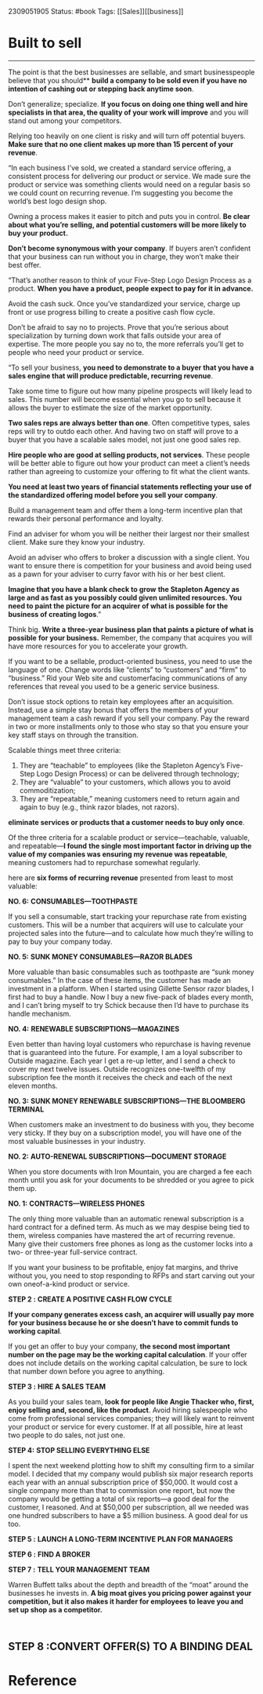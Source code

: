 2309051905
	Status: #book 
		Tags: [[Sales]][[business]]

# Built to sell


---

The point is that the best businesses are sellable, and smart businesspeople believe that you should** **build a company to be sold even if you have no intention of cashing out or stepping back anytime soon**.  

Don’t generalize; specialize. **If you focus on doing one thing well and hire specialists in that area, the quality of your work will improve** and you will stand out among your competitors.  

Relying too heavily on one client is risky and will turn off potential buyers. **Make sure that no one client makes up more than 15 percent of your revenue**.  

“In each business I’ve sold, we created a standard service offering, a consistent process for delivering our product or service. We made sure the product or service was something clients would need on a regular basis so we could count on recurring revenue. I’m suggesting you become the world’s best logo design shop.  

Owning a process makes it easier to pitch and puts you in control. **Be clear about what you’re selling, and potential customers will be more likely to buy your product.**  

**Don’t become synonymous with your company**. If buyers aren’t confident that your business can run without you in charge, they won’t make their best offer.  

“That’s another reason to think of your Five-Step Logo Design Process as a product. **When you have a product, people expect to pay for it in advance.**  

Avoid the cash suck. Once you’ve standardized your service, charge up front or use progress billing to create a positive cash flow cycle.  

Don’t be afraid to say no to projects. Prove that you’re serious about specialization by turning down work that falls outside your area of expertise. The more people you say no to, the more referrals you’ll get to people who need your product or service.  

“To sell your business, **you need to demonstrate to a buyer that you have a sales engine that will produce predictable, recurring revenue**.  

Take some time to figure out how many pipeline prospects will likely lead to sales. This number will become essential when you go to sell because it allows the buyer to estimate the size of the market opportunity.  

**Two sales reps are always better than one**. Often competitive types, sales reps will try to outdo each other. And having two on staff will prove to a buyer that you have a scalable sales model, not just one good sales rep.  

**Hire people who are good at selling products, not services**. These people will be better able to figure out how your product can meet a client’s needs rather than agreeing to customize your offering to fit what the client wants.  

**You need at least two years of financial statements reflecting your use of the standardized offering model before you sell your company**.  

Build a management team and offer them a long-term incentive plan that rewards their personal performance and loyalty.  

Find an adviser for whom you will be neither their largest nor their smallest client. Make sure they know your industry.  

Avoid an adviser who offers to broker a discussion with a single client. You want to ensure there is competition for your business and avoid being used as a pawn for your adviser to curry favor with his or her best client.  

**Imagine that you have a blank check to grow** **the Stapleton Agency as large and as fast as you possibly could given unlimited resources. You need to paint the picture for an acquirer of what is possible for the business of creating logos**.”  

Think big. **Write a** **three-year business plan that paints a picture of what is possible** **for your business.** Remember, the company that acquires you will have more resources for you to accelerate your growth.  

If you want to be a sellable, product-oriented business, you need to use the language of one. Change words like “clients” to “customers” and “firm” to “business.” Rid your Web site and customerfacing communications of any references that reveal you used to be a generic service business.  

Don’t issue stock options to retain key employees after an acquisition. Instead, use a simple stay bonus that offers the members of your management team a cash reward if you sell your company. Pay the reward in two or more installments only to those who stay so that you ensure your key staff stays on through the transition.  

Scalable things meet three criteria: 

1. They are “teachable” to employees (like the Stapleton Agency’s Five-Step Logo Design Process) or can be delivered through technology;
2. They are “valuable” to your customers, which allows you to avoid commoditization;
3. They are “repeatable,” meaning customers need to return again and again to buy (e.g., think razor blades, not razors).  
    

**eliminate services or products that a customer needs to buy only once**.  

Of the three criteria for a scalable product or service—teachable, valuable, and repeatable—**I found** **the single most important factor in driving up the value of my companies was ensuring my revenue was repeatable**, meaning customers had to repurchase somewhat regularly.  

here are **six forms of recurring revenue** presented from least to most valuable:       

**NO. 6:** **CONSUMABLES—TOOTHPASTE**  

If you sell a consumable, start tracking your repurchase rate from existing customers. This will be a number that acquirers will use to calculate your projected sales into the future—and to calculate how much they’re willing to pay to buy your company today.  

**NO. 5:** **SUNK MONEY CONSUMABLES—RAZOR BLADES**  

More valuable than basic consumables such as toothpaste are “sunk money consumables.” In the case of these items, the customer has made an investment in a platform. When I started using Gillette Sensor razor blades, I first had to buy a handle. Now I buy a new five-pack of blades every month, and I can’t bring myself to try Schick because then I’d have to purchase its handle mechanism.  

**NO. 4:** **RENEWABLE SUBSCRIPTIONS—MAGAZINES**  

Even better than having loyal customers who repurchase is having revenue that is guaranteed into the future. For example, I am a loyal subscriber to Outside magazine. Each year I get a re-up letter, and I send a check to cover my next twelve issues. Outside recognizes one-twelfth of my subscription fee the month it receives the check and each of the next eleven months.  

**NO. 3:** **SUNK MONEY RENEWABLE SUBSCRIPTIONS—THE BLOOMBERG TERMINAL**  

When customers make an investment to do business with you, they become very sticky. If they buy on a subscription model, you will have one of the most valuable businesses in your industry.  

**NO. 2:** **AUTO-RENEWAL SUBSCRIPTIONS—DOCUMENT STORAGE**  

When you store documents with Iron Mountain, you are charged a fee each month until you ask for your documents to be shredded or you agree to pick them up.  

**NO. 1:** **CONTRACTS—WIRELESS PHONES**  

The only thing more valuable than an automatic renewal subscription is a hard contract for a defined term. As much as we may despise being tied to them, wireless companies have mastered the art of recurring revenue. Many give their customers free phones as long as the customer locks into a two- or three-year full-service contract.  

If you want your business to be profitable, enjoy fat margins, and thrive without you, you need to stop responding to RFPs and start carving out your own oneof-a-kind product or service.  

**STEP 2 :** **CREATE A POSITIVE CASH FLOW CYCLE**  

**If your company generates excess cash, an acquirer will usually pay more for your business because he or she doesn’t have to commit funds to working capital**.  

If you get an offer to buy your company, **the second most important number on the page may be the working capital calculation**. If your offer does not include details on the working capital calculation, be sure to lock that number down before you agree to anything.  

**STEP 3 :** **HIRE A SALES TEAM**  

As you build your sales team, **look for people like Angie Thacker who, first, enjoy selling and, second, like the product**. Avoid hiring salespeople who come from professional services companies; they will likely want to reinvent your product or service for every customer. If at all possible, hire at least two people to do sales, not just one.  

**STEP 4:** **STOP SELLING EVERYTHING ELSE**  

I spent the next weekend plotting how to shift my consulting firm to a similar model. I decided that my company would publish six major research reports each year with an annual subscription price of $50,000. It would cost a single company more than that to commission one report, but now the company would be getting a total of six reports—a good deal for the customer, I reasoned. And at $50,000 per subscription, all we needed was one hundred subscribers to have a $5 million business. A good deal for us too.  

**STEP 5 :** **LAUNCH A LONG-TERM INCENTIVE PLAN FOR MANAGERS**  

**STEP 6 :** **FIND A BROKER**  

**STEP 7 :** **TELL YOUR MANAGEMENT TEAM**  

Warren Buffett talks about the depth and breadth of the “moat” around the businesses he invests in. **A big moat gives you pricing power against your competition, but it also makes it harder for employees to leave you and set up shop as a competitor.**

**‍**  
**STEP 8 :CONVERT OFFER(S) TO A BINDING DEAL**
---
# Reference